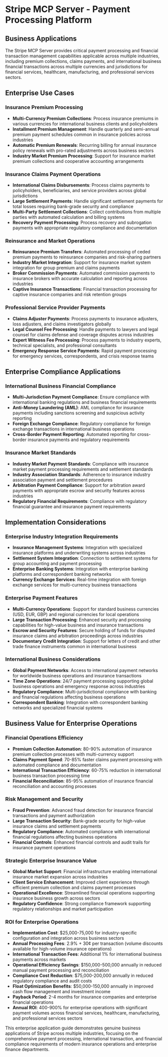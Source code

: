 # Stripe MCP Server - Payment Processing Platform

## Business Applications

The Stripe MCP Server provides critical payment processing and financial transaction management capabilities applicable across multiple industries, including premium collections, claims payments, and international business financial transactions across multiple currencies and jurisdictions for financial services, healthcare, manufacturing, and professional services sectors.

## Enterprise Use Cases

### Insurance Premium Processing

- **Multi-Currency Premium Collections**: Process insurance premiums in various currencies for international business clients and policyholders
- **Installment Premium Management**: Handle quarterly and semi-annual premium payment schedules common in insurance policies across industries
- **Automatic Premium Renewals**: Recurring billing for annual insurance policy renewals with pro-rated adjustments across business sectors
- **Industry Market Premium Processing**: Support for insurance market premium collections and cooperative accounting arrangements

### Insurance Claims Payment Operations

- **International Claims Disbursements**: Process claims payments to policyholders, beneficiaries, and service providers across global jurisdictions
- **Large Settlement Payments**: Handle significant settlement payments for total losses requiring bank-grade security and compliance
- **Multi-Party Settlement Collections**: Collect contributions from multiple parties with automated calculation and billing systems
- **Recovery Payment Processing**: Process recovery and subrogation payments with appropriate regulatory compliance and documentation

### Reinsurance and Market Operations

- **Reinsurance Premium Transfers**: Automated processing of ceded premium payments to reinsurance companies and risk-sharing partners
- **Industry Market Integration**: Support for insurance market system integration for group premium and claims payments
- **Broker Commission Payments**: Automated commission payments to insurance brokers with accurate calculation and reporting across industries
- **Captive Insurance Transactions**: Financial transaction processing for captive insurance companies and risk retention groups

### Professional Service Provider Payments

- **Claims Adjuster Payments**: Process payments to insurance adjusters, loss adjusters, and claims investigators globally
- **Legal Counsel Fee Processing**: Handle payments to lawyers and legal counsel for claims defense and coverage disputes across industries
- **Expert Witness Fee Processing**: Process payments to industry experts, technical specialists, and professional consultants
- **Emergency Response Service Payments**: Rapid payment processing for emergency services, correspondents, and crisis response teams

## Enterprise Compliance Applications

### International Business Financial Compliance

- **Multi-Jurisdiction Payment Compliance**: Ensure compliance with international banking regulations and business financial requirements
- **Anti-Money Laundering (AML)**: AML compliance for insurance payments including sanctions screening and suspicious activity reporting
- **Foreign Exchange Compliance**: Regulatory compliance for foreign exchange transactions in international business operations
- **Cross-Border Payment Reporting**: Automated reporting for cross-border insurance payments and regulatory requirements

### Insurance Market Standards

- **Industry Market Payment Standards**: Compliance with insurance market payment processing requirements and settlement standards
- **Industry Association Standards**: Adherence to insurance industry association payment and settlement procedures
- **Arbitration Payment Compliance**: Support for arbitration award payments with appropriate escrow and security features across industries
- **Regulatory Financial Requirements**: Compliance with regulatory financial guarantee and insurance payment requirements

## Implementation Considerations

### Enterprise Industry Integration Requirements

- **Insurance Management Systems**: Integration with specialized insurance platforms and underwriting systems across industries
- **Settlement System Integration**: Connection to settlement systems for group accounting and payment processing
- **Enterprise Banking Systems**: Integration with enterprise banking platforms and correspondent banking networks
- **Currency Exchange Services**: Real-time integration with foreign exchange services for multi-currency business transactions

### Enterprise Payment Features

- **Multi-Currency Operations**: Support for standard business currencies (USD, EUR, GBP) and regional currencies for local operations
- **Large Transaction Processing**: Enhanced security and processing capabilities for high-value business and insurance transactions
- **Escrow and Security Features**: Secure holding of funds for disputed insurance claims and arbitration proceedings across industries
- **Documentary Credit Integration**: Support for letters of credit and other trade finance instruments common in international business

### International Business Considerations

- **Global Payment Networks**: Access to international payment networks for worldwide business operations and insurance transactions
- **Time Zone Operations**: 24/7 payment processing supporting global business operations and emergency response across industries
- **Regulatory Compliance**: Multi-jurisdictional compliance with banking and financial regulations affecting business operations
- **Correspondent Banking**: Integration with correspondent banking networks and specialized financial systems

## Business Value for Enterprise Operations

### Financial Operations Efficiency

- **Premium Collection Automation**: 80-90% automation of insurance premium collection processes with multi-currency support
- **Claims Payment Speed**: 70-85% faster claims payment processing with automated compliance and documentation
- **International Transaction Efficiency**: 60-75% reduction in international business transaction processing time
- **Financial Reconciliation**: 85-95% automation of insurance financial reconciliation and accounting processes

### Risk Management and Security

- **Fraud Prevention**: Advanced fraud detection for insurance financial transactions and payment authorization
- **Large Transaction Security**: Bank-grade security for high-value insurance claims and settlement payments
- **Regulatory Compliance**: Automated compliance with international financial regulations affecting business operations
- **Financial Controls**: Enhanced financial controls and audit trails for insurance payment operations

### Strategic Enterprise Insurance Value

- **Global Market Support**: Financial infrastructure enabling international insurance market expansion across industries
- **Client Service Enhancement**: Improved client experience through efficient premium collection and claims payment processes
- **Operational Excellence**: Streamlined financial operations supporting insurance business growth across sectors
- **Regulatory Confidence**: Strong compliance framework supporting regulatory relationships and market participation

### ROI for Enterprise Operations

- **Implementation Cost**: $25,000-75,000 for industry-specific configuration and integration across business sectors
- **Annual Processing Fees**: 2.9% + 30¢ per transaction (volume discounts available for high-volume insurance operations)
- **International Transaction Fees**: Additional 1% for international business payments across markets
- **Operational Efficiency Savings**: $150,000-500,000 annually in reduced manual payment processing and reconciliation
- **Compliance Cost Reduction**: $75,000-200,000 annually in reduced regulatory compliance and audit costs
- **Float Optimization Benefits**: $50,000-150,000 annually in improved cash flow management and investment income
- **Payback Period**: 2-4 months for insurance companies and enterprise financial operations
- **Annual ROI**: 400-900% for enterprise operations with significant payment volumes across financial services, healthcare, manufacturing, and professional services sectors

This enterprise application guide demonstrates genuine business applications of Stripe across multiple industries, focusing on the comprehensive payment processing, international transaction, and financial compliance requirements of modern insurance operations and enterprise finance departments.